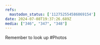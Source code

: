 ```yaml
---
refs:
  mastodon_status: ['112752554586069154']
date: 2024-07-08T19:37:26.689Z
media: ["346", "347", "348"]
---
```


Remember to look up #Photos

